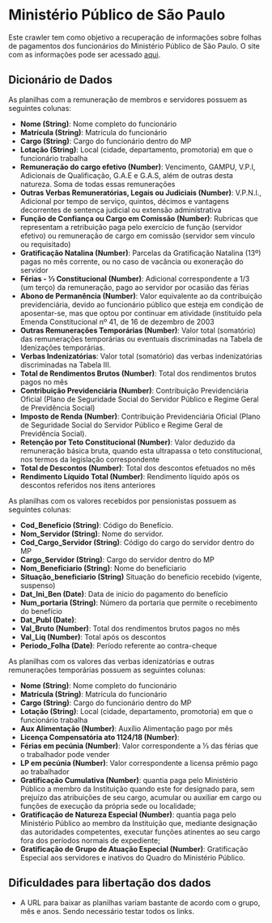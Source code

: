 # Ministério Público de São Paulo

Este crawler tem como objetivo a recuperação de informações sobre folhas de pagamentos dos funcionários do Ministério Público de São Paulo. O site com as informações pode ser acessado [aqui](http://www.mpsp.mp.br/portal/page/portal/Portal_da_Transparencia/Contracheque).

## Dicionário de Dados

As planilhas com a remuneração de membros e servidores possuem as seguintes colunas:

- **Nome (String)**: Nome completo do funcionário
- **Matrícula (String)**: Matrícula do funcionário  
- **Cargo (String)**: Cargo do funcionário dentro do MP
- **Lotação (String)**: Local (cidade, departamento, promotoria) em que o funcionário trabalha
- **Remuneração do cargo efetivo (Number)**: Vencimento, GAMPU, V.P.I, Adicionais de Qualificação, G.A.E e G.A.S, além de outras desta natureza. Soma de todas essas remunerações
- **Outras Verbas Remuneratórias, Legais ou Judiciais (Number)**: V.P.N.I., Adicional por tempo de serviço, quintos, décimos e vantagens decorrentes de sentença judicial ou extensão administrativa
- **Função de Confiança ou Cargo em Comissão (Number)**: Rubricas que representam a retribuição paga pelo exercício de função (servidor efetivo) ou remuneração de cargo em comissão (servidor sem vínculo ou requisitado)
- **Gratificação Natalina (Number)**: Parcelas da Gratificação Natalina (13º) pagas no mês corrente, ou no caso de vacância ou exoneração do servidor
- **Férias - ⅓ Constitucional (Number)**: Adicional correspondente a 1/3 (um terço) da remuneração, pago ao servidor por ocasião das férias
- **Abono de Permanência (Number)**:  Valor equivalente ao da contribuição previdenciária, devido ao funcionário público que esteja em condição de aposentar-se, mas que optou por continuar em atividade (instituído pela Emenda Constitucional nº 41, de 16 de dezembro de 2003
- **Outras Remunerações Temporárias (Number)**: Valor total (somatório) das remunerações temporárias ou eventuais discriminadas na Tabela de Idenizações temporárias.
- **Verbas Indenizatórias**: Valor total (somatório) das verbas indenizatórias discriminadas na Tabela III.
- **Total de Rendimentos Brutos (Number)**: Total dos rendimentos brutos pagos no mês
- **Contribuição Previdenciária (Number)**: Contribuição Previdenciária Oficial (Plano de Seguridade Social do Servidor Público e Regime Geral de Previdência Social)
- **Imposto de Renda (Number)**: Contribuição Previdenciária Oficial (Plano de Seguridade Social do Servidor Público e Regime Geral de Previdência Social).
- **Retenção por Teto Constitucional (Number)**: Valor deduzido da remuneração básica bruta, quando esta ultrapassa o teto constitucional, nos termos da legislação correspondente
- **Total de Descontos (Number)**:  Total dos descontos efetuados no mês
- **Rendimento Líquido Total (Number)**: Rendimento líquido após os descontos referidos nos itens anteriores


As planilhas com os valores recebidos por pensionistas possuem as seguintes colunas:

- **Cod_Beneficio (String)**: Código do Benefício.
- **Nom_Servidor (String)**: Nome do servidor.
- **Cod_Cargo_Servidor (String)**: Código do cargo do servidor dentro do MP
- **Cargo_Servidor (String)**: Cargo do servidor dentro do MP
- **Nom_Beneficiario (String)**: Nome do beneficiario
- **Situação_beneficiario (String)** Situação do beneficio recebido (vigente, suspenso)
- **Dat_Ini_Ben (Date)**: Data de inicio do pagamento do benefício
- **Num_portaria (String)**: Número da portaria que permite o recebimento do benefício
- **Dat_Publ (Date)**:
- **Val_Bruto (Number)**: Total dos rendimentos brutos pagos no mês
- **Val_Liq (Number)**: Total após os descontos
- **Periodo_Folha (Date)**: Período referente ao contra-cheque

As planilhas com os valores das verbas idenizatórias e outras remunerações temporárias possuem as seguintes colunas:

- **Nome (String)**: Nome completo do funcionário
- **Matrícula (String)**: Matrícula do funcionário  
- **Cargo (String)**: Cargo do funcionário dentro do MP
- **Lotação (String)**: Local (cidade, departamento, promotoria) em que o funcionário trabalha
- **Aux Alimentação (Number)**: Auxílio Alimentação pago por mês
- **Licença Compensatória ato 1124/18 (Number)**:
- **Férias em pecúnia (Number)**: Valor correspondente a ⅓ das férias que o trabalhador pode vender 
- **LP em pecúnia (Number)**: Valor correspondente a licensa prêmio pago ao trabalhador
- **Gratificação Cumulativa (Number)**: quantia paga pelo Ministério Público a membro da Instituição quando este for designado para, sem prejuízo das atribuições de seu cargo, acumular ou auxiliar em cargo ou funções de execução da própria sede ou localidade;
- **Gratificação de Natureza Especial (Number)**: quantia paga pelo Ministério Público ao membro da Instituição que, mediante designação das autoridades competentes, executar funções atinentes ao seu cargo fora dos períodos normais de expediente;
- **Gratificação de Grupo de Atuação Especial (Number)**: Gratificação Especial aos servidores e inativos do Quadro do Ministério Público.
		 		
## Dificuldades para libertação dos dados

- A URL para baixar as planilhas variam bastante de acordo com o grupo, mês e anos. Sendo necessário testar todos os links.